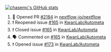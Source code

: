 [![chasemc's GitHub stats](https://github-readme-stats.vercel.app/api?username=chasemc)](https://github.com/anuraghazra/github-readme-stats)


<!--START_SECTION:activity-->
1. 💪 Opened PR [#2184](https://github.com/nextflow-io/nextflow/pull/2184) in [nextflow-io/nextflow](https://github.com/nextflow-io/nextflow)
2. ❗️ Reopened issue [#165](https://github.com/KwanLab/Autometa/issues/165) in [KwanLab/Autometa](https://github.com/KwanLab/Autometa)
3. ❗️ Closed issue [#165](https://github.com/KwanLab/Autometa/issues/165) in [KwanLab/Autometa](https://github.com/KwanLab/Autometa)
4. 🗣 Commented on [#165](https://github.com/KwanLab/Autometa/issues/165) in [KwanLab/Autometa](https://github.com/KwanLab/Autometa)
5. ❗️ Opened issue [#173](https://github.com/KwanLab/Autometa/issues/173) in [KwanLab/Autometa](https://github.com/KwanLab/Autometa)
<!--END_SECTION:activity-->
